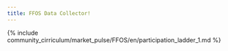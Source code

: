 ```yaml
---
title: FFOS Data Collector! 
---
```


{% include community_cirriculum/market_pulse/FFOS/en/participation_ladder_1.md %}

